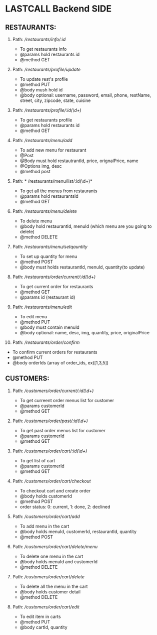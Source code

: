  # LASTCALL Backend SIDE

## RESTAURANTS: 

1. Path: */restaurants/info/:id*
    - To get restaurants info
    - @params hold restaurants id
    - @method GET
 


2. Path: */restaurants/profile/update*
    - To update rest's profile
    - @method PUT
    - @body mush hold id 
    - @body optional: username, password, email, phone, restName, street, city, zipcode, state, cuisine
 


3. Path:   */restaurants/profile/:id(\\d+)*
    - To get restaurants profile
    - @params hold restaurants id
    - @method GET

4. Path:   */restaurants/menu/add*
    - To add new menu for restaurant 
    - @Post
    - @Body must hold restautrantId, price, orignalPrice, name 
    - @Options img, desc
    - @method post

5. Path:  * /restaurants/menu/list/:id(\\d+)*
    - To get all the menus from restaurants
    - @params hold restaurantsId
    - @method GET

6. Path:   */restaurants/menu/delete*
    - To delete menu
    - @body hold restaurantId, menuId (which menu are you going to delete)
    - @method DELETE

7. Path:   */restaurants/menu/setqauntity*
    - To set up quantity for menu
    - @method POST
    - @body must holds restaurantId, menuId, quantity(to update)

8. Path:   */restaurants/order/current/:id(\\d+)*
    - To get current order for restaurants
    - @method GET
    - @params id (restaurant id)

9. Path:   */restaurants/menu/edit*
    - To edit menu
    - @method PUT
    - @body must contain menuId
    - @body optional: name, desc, img, quantity, price, originalPrice

10. Path: */restaurants/order/confirm*
 - To confirm current orders for restaurants
 - @method PUT
 - @body orderIds (array of order_ids, ex)[1,3,5])

## CUSTOMERS:

1. Path:   */customers/order/current/:id(\\d+)*
    - To get curreent order menus list for customer
    - @params customerId
    - @method GET

2. Path:   */customers/order/past/:id(\\d+)*
    - To get past order menus list for customer
    - @params customerId
    - @method GET

3. Path:   */customers/order/cart/:id(\\d+)*
    - To get list of cart
    - @params customerId
    - @method GET

4. Path:   */customers/order/cart/checkout*
    - To checkout cart and create order
    - @body holds customerId
    - @method POST
    - order status: 0: current, 1: done, 2: declined

5. Path:  */customers/order/cart/add*
    - To add menu in the cart
    - @body holds menuId, customerId, restaurantId, quantity
    - @method POST

6. Path:   */customers/order/cart/delete/menu*
    - To delete one menu in the cart
    - @body holds menuId and customerId
    - @method DELETE

7. Path:   */customers/order/cart/delete*
    - To delete all the menu in the cart
    - @body holds customer detail
    - @method DELETE

8. Path:   */customers/order/cart/edit*
    - To edit item in carts
    - @method PUT
    - @body cartId, quantity
 